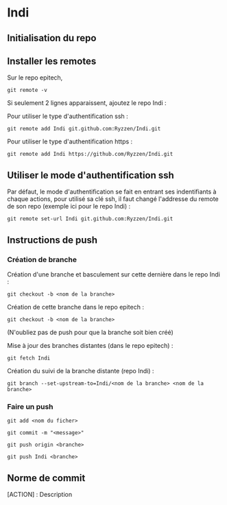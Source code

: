 # Indi

## Initialisation du repo

## Installer les remotes

Sur le repo epitech,

``` git remote -v ```

Si seulement 2 lignes apparaissent, ajoutez le repo Indi :

Pour utiliser le type d'authentification ssh :

 ``` git remote add Indi git.github.com:Ryzzen/Indi.git ```

 Pour utiliser le type d'authentification https :

 ``` git remote add Indi https://github.com/Ryzzen/Indi.git ```

 ## Utiliser le mode d'authentification ssh

 Par défaut, le mode d'authentification se fait en entrant ses indentifiants à chaque actions, pour utilisé sa clé ssh, il faut changé l'addresse du remote de son repo (exemple ici pour le repo Indi) :

 ``` git remote set-url Indi git.github.com:Ryzzen/Indi.git ```

## Instructions de push

### Création de branche

Création d'une branche et basculement sur cette dernière dans le repo Indi :

``` git checkout -b <nom de la branche> ```

Création de cette branche dans le repo epitech :

``` git checkout -b <nom de la branche> ```

(N'oubliez pas de push pour que la branche soit bien créé)

Mise à jour des branches distantes (dans le repo epitech) :

``` git fetch Indi ```

Création du suivi de la branche distante (repo Indi) :

``` git branch --set-upstream-to=Indi/<nom de la branche> <nom de la branche> ```

### Faire un push

``` git add <nom du ficher> ```

``` git commit -m "<message>" ```

``` git push origin <branche> ```

``` git push Indi <branche> ```

## Norme de commit

[ACTION] : Description